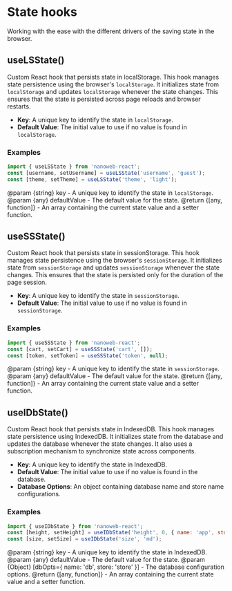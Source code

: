 # State hooks
Working with the ease with the different drivers of the saving state in the browser.

## useLSState()
Custom React hook that persists state in localStorage.
This hook manages state persistence using the browser's `localStorage`. It initializes state
from `localStorage` and updates `localStorage` whenever the state changes. This ensures that
the state is persisted across page reloads and browser restarts.

- **Key**: A unique key to identify the state in `localStorage`.
- **Default Value**: The initial value to use if no value is found in `localStorage`.

### Examples
```jsx
import { useLSState } from 'nanoweb-react';
const [username, setUsername] = useLSState('username', 'guest');
const [theme, setTheme] = useLSState('theme', 'light');
```

@param {string} key - A unique key to identify the state in `localStorage`.
@param {any} defaultValue - The default value for the state.
@return {[any, function]} - An array containing the current state value and a setter function.

## useSSState()
Custom React hook that persists state in sessionStorage.
This hook manages state persistence using the browser's `sessionStorage`. It initializes state
from `sessionStorage` and updates `sessionStorage` whenever the state changes. This ensures
that the state is persisted only for the duration of the page session.

- **Key**: A unique key to identify the state in `sessionStorage`.
- **Default Value**: The initial value to use if no value is found in `sessionStorage`.

### Examples
```jsx
import { useSSState } from 'nanoweb-react';
const [cart, setCart] = useSSState('cart', []);
const [token, setToken] = useSSState('token', null);
```

@param {string} key - A unique key to identify the state in `sessionStorage`.
@param {any} defaultValue - The default value for the state.
@return {[any, function]} - An array containing the current state value and a setter function.

## useIDbState()
Custom React hook that persists state in IndexedDB.
This hook manages state persistence using IndexedDB. It initializes state from the database
and updates the database whenever the state changes. It also uses a subscription mechanism
to synchronize state across components.

- **Key**: A unique key to identify the state in IndexedDB.
- **Default Value**: The initial value to use if no value is found in the database.
- **Database Options**: An object containing database name and store name configurations.

### Examples
```jsx
import { useIDbState } from 'nanoweb-react';
const [height, setHeight] = useIDbState('height', 0, { name: 'app', store: 'store' });
const [size, setSize] = useIDbState('size', 'md');
```

@param {string} key - A unique key to identify the state in IndexedDB.
@param {any} defaultValue - The default value for the state.
@param {Object} [dbOpts={ name: 'db', store: 'store' }] - The database configuration options.
@return {[any, function]} - An array containing the current state value and a setter function.